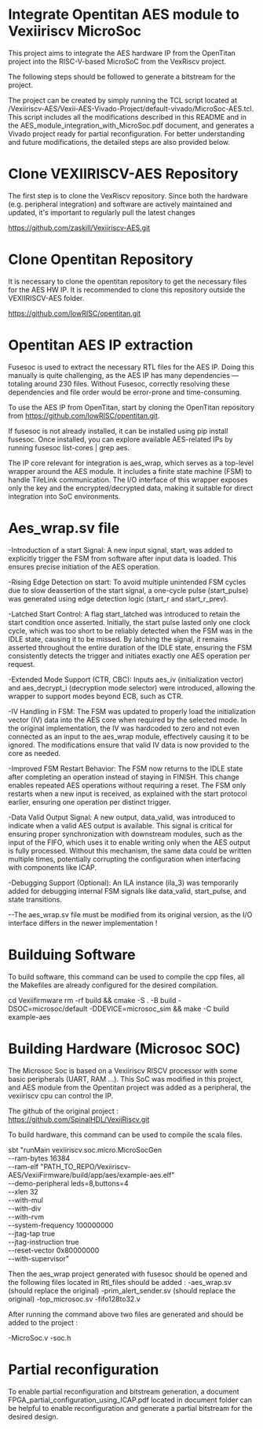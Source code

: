 # Integrate Opentitan AES module to Vexiiriscv MicroSoc

This project aims to integrate the AES hardware IP from the OpenTitan project into the RISC-V-based MicroSoC from the VexRiscv project.

The following steps should be followed to generate a bitstream for the project.

The project can be created by simply running the TCL script located at /Vexiiriscv-AES/Vexii-AES-Vivado-Project/default-vivado/MicroSoc-AES.tcl. This script includes all the modifications described in this README and in the AES_module_integration_with_MicroSoc.pdf document, and generates a Vivado project ready for partial reconfiguration. For better understanding and future modifications, the detailed steps are also provided below.

# Clone VEXIIRISCV-AES Repository

The first step is to clone the VexRiscv repository.
Since both the hardware (e.g. peripheral integration) and software are actively maintained and updated, it's important to regularly pull the latest changes 

https://github.com/zaskill/Vexiiriscv-AES.git 

# Clone Opentitan Repository 

It is necessary to clone the opentitan repository to get the necessary files for the AES HW IP.
It is recommended to clone this repository outside the VEXIIRISCV-AES folder.

https://github.com/lowRISC/opentitan.git

# Opentitan AES IP extraction

Fusesoc is used to extract the necessary RTL files for the AES IP.
Doing this manually is quite challenging, as the AES IP has many dependencies — totaling around 230 files.
Without Fusesoc, correctly resolving these dependencies and file order would be error-prone and time-consuming.

To use the AES IP from OpenTitan, start by cloning the OpenTitan repository from https://github.com/lowRISC/opentitan.git. 

If fusesoc is not already installed, it can be installed using pip install fusesoc. Once installed, you can explore available AES-related IPs by running fusesoc list-cores | grep aes. 

The IP core relevant for integration is aes_wrap, which serves as a top-level wrapper around the AES module. It includes a finite state machine (FSM) to handle TileLink communication. The I/O interface of this wrapper exposes only the key and the encrypted/decrypted data, making it suitable for direct integration into SoC environments.

# Aes_wrap.sv file

-Introduction of a start Signal:
A new input signal, start, was added to explicitly trigger the FSM from software after input data is loaded. This ensures precise initiation of the AES operation.

-Rising Edge Detection on start:
To avoid multiple unintended FSM cycles due to slow deassertion of the start signal, a one-cycle pulse (start_pulse) was generated using edge detection logic (start_r and start_r_prev).

-Latched Start Control:
A flag start_latched was introduced to retain the start condition once asserted. Initially, the start pulse lasted only one clock cycle, which was too short to be reliably detected when the FSM was in the IDLE state, causing it to be missed. By latching the signal, it remains asserted throughout the entire duration of the IDLE state, ensuring the FSM consistently detects the trigger and initiates exactly one AES operation per request.

-Extended Mode Support (CTR, CBC):
Inputs aes_iv (initialization vector) and aes_decrypt_i (decryption mode selector) were introduced, allowing the wrapper to support modes beyond ECB, such as CTR.

-IV Handling in FSM:
The FSM was updated to properly load the initialization vector (IV) data into the AES core when required by the selected mode. In the original implementation, the IV was hardcoded to zero and not even connected as an input to the aes_wrap module, effectively causing it to be ignored. The modifications ensure that valid IV data is now provided to the core as needed.

-Improved FSM Restart Behavior:
The FSM now returns to the IDLE state after completing an operation instead of staying in FINISH. This change enables repeated AES operations without requiring a reset. The FSM only restarts when a new input is received, as explained with the start protocol earlier, ensuring one operation per distinct trigger.

-Data Valid Output Signal:
A new output, data_valid, was introduced to indicate when a valid AES output is available. This signal is critical for ensuring proper synchronization with downstream modules, such as the input of the FIFO, which uses it to enable writing only when the AES output is fully processed. Without this mechanism, the same data could be written multiple times, potentially corrupting the configuration when interfacing with components like ICAP.

-Debugging Support (Optional):
An ILA instance (ila_3) was temporarily added for debugging internal FSM signals like data_valid, start_pulse, and state transitions.

--The aes_wrap.sv file must be modified from its original version, as the I/O interface differs in the newer implementation !

# Builduing Software

To build software, this command can be used to compile the cpp files, all the Makefiles are already configured for the desired compilation.

cd Vexiifirmware
rm -rf build && cmake -S . -B build -DSOC=microsoc/default -DDEVICE=microsoc_sim &&  make -C build example-aes

# Building Hardware (Microsoc SOC)

The Microsoc Soc is based on a Vexiiriscv RISCV processor with some basic peripherals (UART, RAM ...). 
This SoC was modified in this project, and AES module from the Opentitan project was added as a peripheral, the vexiiriscv cpu can control the IP.

The github of the original project : https://github.com/SpinalHDL/VexiiRiscv.git

To build hardware, this command can be used to compile the scala files. 

sbt "runMain vexiiriscv.soc.micro.MicroSocGen \
  --ram-bytes 16384 \
  --ram-elf "PATH_TO_REPO/Vexiiriscv-AES/VexiiFirmware/build/app/aes/example-aes.elf" \
  --demo-peripheral leds=8,buttons=4 \
  --xlen 32 \
  --with-mul \
  --with-div \
  --with-rvm \
  --system-frequency 100000000 \
  --jtag-tap true \
  --jtag-instruction true \
  --reset-vector 0x80000000 \
  --with-supervisor"

Then the aes_wrap project generated with fusesoc should be opened and the following files located in Rtl_files should be added :
-aes_wrap.sv (should replace the original)
-prim_alert_sender.sv (should replace the original)
-top_microsoc.sv
-fifo128to32.v

After running the command above two files are generated and should be added to the project :

-MicroSoc.v
-soc.h

# Partial reconfiguration

To enable partial reconfiguration and bitstream generation, a document FPGA_partial_configuration_using_ICAP.pdf located in document folder can be helpful to enable reconfiguration and generate a partial bitstream for the desired design.



